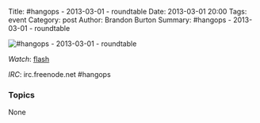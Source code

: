 Title: #hangops - 2013-03-01 - roundtable
Date: 2013-03-01 20:00
Tags: event
Category: post
Author: Brandon Burton
Summary: #hangops - 2013-03-01 - roundtable

![#hangops - 2013-03-01 - roundtable](http://i.ytimg.com/vi/L8DeWT2nBm4/3.jpg)

_Watch_: [flash](https://www.youtube.com/v/L8DeWT2nBm4?version=3&f=user_uploads&app=youtube_gdata)

_IRC_: irc.freenode.net #hangops

### Topics
None
